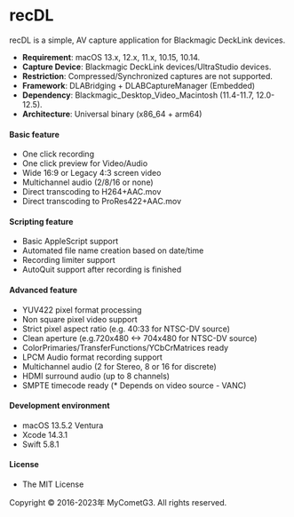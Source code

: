 # recDL

recDL is a simple, AV capture application for Blackmagic DeckLink devices.

- __Requirement__: macOS 13.x, 12.x, 11.x, 10.15, 10.14.
- __Capture Device__: Blackmagic DeckLink devices/UltraStudio devices.
- __Restriction__: Compressed/Synchronized captures are not supported.
- __Framework__: DLABridging + DLABCaptureManager (Embedded)
- __Dependency__: Blackmagic_Desktop_Video_Macintosh (11.4-11.7, 12.0-12.5).
- __Architecture__: Universal binary (x86_64 + arm64)

#### Basic feature
- One click recording
- One click preview for Video/Audio
- Wide 16:9 or Legacy 4:3 screen video
- Multichannel audio (2/8/16 or none)
- Direct transcoding to H264+AAC.mov
- Direct transcoding to ProRes422+AAC.mov

#### Scripting feature
- Basic AppleScript support
- Automated file name creation based on date/time
- Recording limiter support
- AutoQuit support after recording is finished

#### Advanced feature
- YUV422 pixel format processing
- Non square pixel video support
- Strict pixel aspect ratio (e.g. 40:33 for NTSC-DV source)
- Clean aperture (e.g.720x480 <-> 704x480 for NTSC-DV source)
- ColorPrimaries/TransferFunctions/YCbCrMatrices ready
- LPCM Audio format recording support
- Multichannel audio (2 for Stereo, 8 or 16 for discrete)
- HDMI surround audio (up to 8 channels)
- SMPTE timecode ready (* Depends on video source - VANC)

#### Development environment
- macOS 13.5.2 Ventura
- Xcode 14.3.1
- Swift 5.8.1

#### License
- The MIT License

Copyright © 2016-2023年 MyCometG3. All rights reserved.
